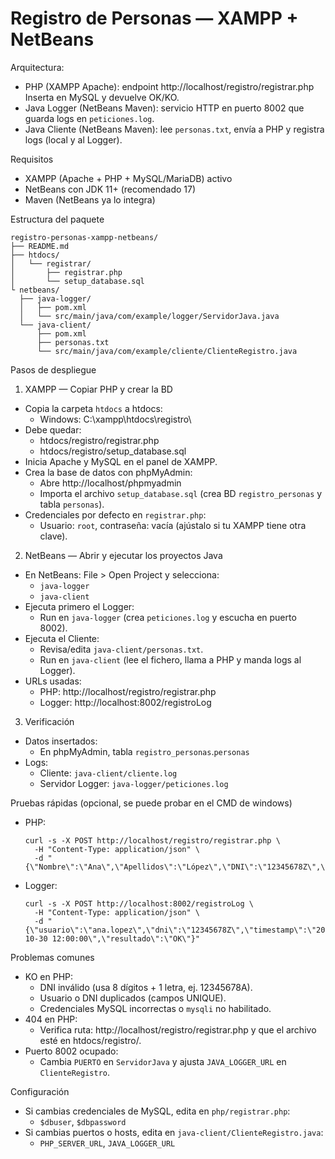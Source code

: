 # Registro de Personas — XAMPP + NetBeans

Arquitectura:
- PHP (XAMPP Apache): endpoint http://localhost/registro/registrar.php Inserta en MySQL y devuelve OK/KO.
- Java Logger (NetBeans Maven): servicio HTTP en puerto 8002 que guarda logs en `peticiones.log`.
- Java Cliente (NetBeans Maven): lee `personas.txt`, envía a PHP y registra logs (local y al Logger).

Requisitos
- XAMPP (Apache + PHP + MySQL/MariaDB) activo
- NetBeans con JDK 11+ (recomendado 17)
- Maven (NetBeans ya lo integra)

Estructura del paquete
```
registro-personas-xampp-netbeans/
├── README.md
├── htdocs/
│   └── registrar/
│       ├── registrar.php
│       └── setup_database.sql
└ netbeans/
  ├── java-logger/
  │   ├── pom.xml
  │   └── src/main/java/com/example/logger/ServidorJava.java
  └── java-client/
      ├── pom.xml
      ├── personas.txt
      └── src/main/java/com/example/cliente/ClienteRegistro.java
```

Pasos de despliegue

1) XAMPP — Copiar PHP y crear la BD
- Copia la carpeta `htdocs` a htdocs:
  - Windows: C:\\xampp\\htdocs\\registro\\
- Debe quedar:
  - htdocs/registro/registrar.php
  - htdocs/registro/setup_database.sql
- Inicia Apache y MySQL en el panel de XAMPP.
- Crea la base de datos con phpMyAdmin:
  - Abre http://localhost/phpmyadmin
  - Importa el archivo `setup_database.sql` (crea BD `registro_personas` y tabla `personas`).
- Credenciales por defecto en `registrar.php`:
  - Usuario: `root`, contraseña: vacía (ajústalo si tu XAMPP tiene otra clave).

2) NetBeans — Abrir y ejecutar los proyectos Java
- En NetBeans: File > Open Project y selecciona:
  - `java-logger`
  - `java-client`
- Ejecuta primero el Logger:
  - Run en `java-logger` (crea `peticiones.log` y escucha en puerto 8002).
- Ejecuta el Cliente:
  - Revisa/edita `java-client/personas.txt`.
  - Run en `java-client` (lee el fichero, llama a PHP y manda logs al Logger).
- URLs usadas:
  - PHP: http://localhost/registro/registrar.php
  - Logger: http://localhost:8002/registroLog

3) Verificación
- Datos insertados:
  - En phpMyAdmin, tabla `registro_personas`.`personas`
- Logs:
  - Cliente: `java-client/cliente.log`
  - Servidor Logger: `java-logger/peticiones.log`

Pruebas rápidas (opcional, se puede probar en el CMD de windows)
- PHP:
  ```
  curl -s -X POST http://localhost/registro/registrar.php \
    -H "Content-Type: application/json" \
    -d "{\"Nombre\":\"Ana\",\"Apellidos\":\"López\",\"DNI\":\"12345678Z\",\"Usuario\":\"ana.lopez\",\"Contraseña\":\"Secreta1\"}"
  ```
- Logger:
  ```
  curl -s -X POST http://localhost:8002/registroLog \
    -H "Content-Type: application/json" \
    -d "{\"usuario\":\"ana.lopez\",\"dni\":\"12345678Z\",\"timestamp\":\"2025-10-30 12:00:00\",\"resultado\":\"OK\"}"
  ```

Problemas comunes
- KO en PHP:
  - DNI inválido (usa 8 dígitos + 1 letra, ej. 12345678A).
  - Usuario o DNI duplicados (campos UNIQUE).
  - Credenciales MySQL incorrectas o `mysqli` no habilitado.
- 404 en PHP:
  - Verifica ruta: http://localhost/registro/registrar.php y que el archivo esté en htdocs/registro/.
- Puerto 8002 ocupado:
  - Cambia `PUERTO` en `ServidorJava` y ajusta `JAVA_LOGGER_URL` en `ClienteRegistro`.

Configuración
- Si cambias credenciales de MySQL, edita en `php/registrar.php`:
  - `$dbuser`, `$dbpassword`
- Si cambias puertos o hosts, edita en `java-client/ClienteRegistro.java`:
  - `PHP_SERVER_URL`, `JAVA_LOGGER_URL`